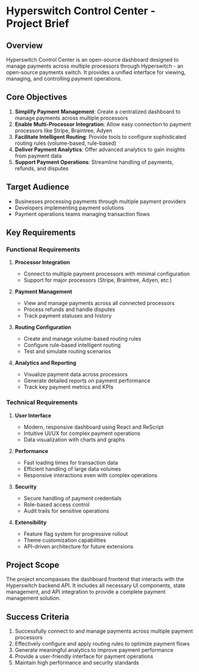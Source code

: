 # Hyperswitch Control Center - Project Brief

## Overview

Hyperswitch Control Center is an open-source dashboard designed to manage payments across multiple processors through Hyperswitch - an open-source payments switch. It provides a unified interface for viewing, managing, and controlling payment operations.

## Core Objectives

1. **Simplify Payment Management**: Create a centralized dashboard to manage payments across multiple processors
2. **Enable Multi-Processor Integration**: Allow easy connection to payment processors like Stripe, Braintree, Adyen
3. **Facilitate Intelligent Routing**: Provide tools to configure sophisticated routing rules (volume-based, rule-based)
4. **Deliver Payment Analytics**: Offer advanced analytics to gain insights from payment data
5. **Support Payment Operations**: Streamline handling of payments, refunds, and disputes

## Target Audience

- Businesses processing payments through multiple payment providers
- Developers implementing payment solutions
- Payment operations teams managing transaction flows

## Key Requirements

### Functional Requirements

1. **Processor Integration**

   - Connect to multiple payment processors with minimal configuration
   - Support for major processors (Stripe, Braintree, Adyen, etc.)

2. **Payment Management**

   - View and manage payments across all connected processors
   - Process refunds and handle disputes
   - Track payment statuses and history

3. **Routing Configuration**

   - Create and manage volume-based routing rules
   - Configure rule-based intelligent routing
   - Test and simulate routing scenarios

4. **Analytics and Reporting**
   - Visualize payment data across processors
   - Generate detailed reports on payment performance
   - Track key payment metrics and KPIs

### Technical Requirements

1. **User Interface**

   - Modern, responsive dashboard using React and ReScript
   - Intuitive UI/UX for complex payment operations
   - Data visualization with charts and graphs

2. **Performance**

   - Fast loading times for transaction data
   - Efficient handling of large data volumes
   - Responsive interactions even with complex operations

3. **Security**

   - Secure handling of payment credentials
   - Role-based access control
   - Audit trails for sensitive operations

4. **Extensibility**
   - Feature flag system for progressive rollout
   - Theme customization capabilities
   - API-driven architecture for future extensions

## Project Scope

The project encompasses the dashboard frontend that interacts with the Hyperswitch backend API. It includes all necessary UI components, state management, and API integration to provide a complete payment management solution.

## Success Criteria

1. Successfully connect to and manage payments across multiple payment processors
2. Effectively configure and apply routing rules to optimize payment flows
3. Generate meaningful analytics to improve payment performance
4. Provide a user-friendly interface for payment operations
5. Maintain high performance and security standards
